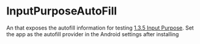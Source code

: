 # InputPurposeAutoFill

An that exposes the autofill information for testing [1.3.5 Input Purpose](https://www.w3.org/WAI/WCAG21/Understanding/identify-input-purpose.html). Set the app as the autofill provider in the Android settings after installing
